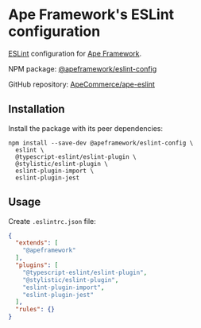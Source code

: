 # Ape Framework's ESLint configuration

[ESLint](https://eslint.org) configuration for [Ape Framework](https://github.com/ApeCommerce/ape-framework).

NPM package: [@apeframework/eslint-config](https://www.npmjs.com/package/@apeframework/eslint-config)

GitHub repository: [ApeCommerce/ape-eslint](https://github.com/ApeCommerce/ape-eslint)

## Installation

Install the package with its peer dependencies:

```
npm install --save-dev @apeframework/eslint-config \
  eslint \
  @typescript-eslint/eslint-plugin \
  @stylistic/eslint-plugin \
  eslint-plugin-import \
  eslint-plugin-jest
```

## Usage

Create `.eslintrc.json` file:

```json
{
  "extends": [
    "@apeframework"
  ],
  "plugins": [
    "@typescript-eslint/eslint-plugin",
    "@stylistic/eslint-plugin",
    "eslint-plugin-import",
    "eslint-plugin-jest"
  ],
  "rules": {}
}
```
